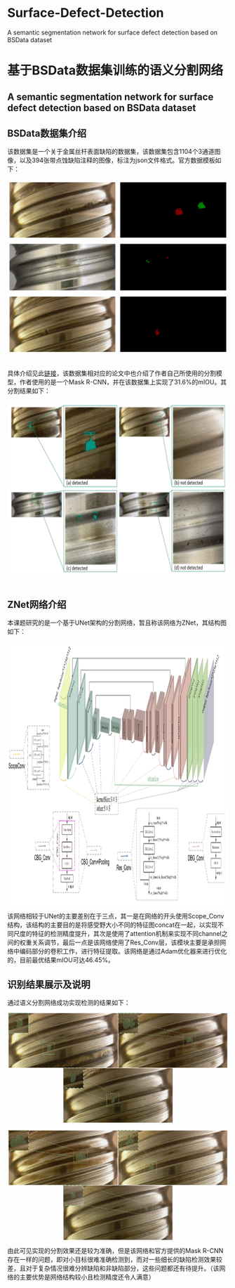 # Surface-Defect-Detection
A semantic segmentation network for surface defect detection based on BSData dataset

# 基于BSData数据集训练的语义分割网络
## A semantic segmentation network for surface defect detection based on BSData dataset
## BSData数据集介绍
该数据集是一个关于金属丝杆表面缺陷的数据集，该数据集包含1104个3通道图像，以及394张带点蚀缺陷注释的图像，标注为json文件格式。官方数据模板如下：
<br>
<div align=center>
<img src="https://github.com/looog-e/surface-defect-detection/blob/main/ImageFolder/demo.png" width = "700" height = "400" alt="" align=center />
</div>
<br>

具体介绍见此[链接](https://github.com/2Obe/BSData)，该数据集相对应的论文中也介绍了作者自己所使用的分割模型，作者使用的是一个Mask R-CNN，并在该数据集上实现了31.6%的mIOU。其分割结果如下：
<br>
<div align=center>
<img src="https://github.com/looog-e/surface-defect-detection/blob/main/ImageFolder/3.PNG" width = "700" height = "400" alt="" align=center />
</div>
<br>

## ZNet网络介绍
本课题研究的是一个基于UNet架构的分割网络，暂且称该网络为ZNet，其结构图如下：
<br>
<div align=center>
<img src="https://github.com/looog-e/surface-defect-detection/blob/main/ImageFolder/%E5%9B%BE%E7%89%871.png" width = "1000" height = "600" alt="" align=center />
</div>

该网络相较于UNet的主要差别在于三点，其一是在网络的开头使用Scope_Conv结构，该结构的主要目的是将感受野大小不同的特征图concat在一起，以实现不同尺度的特征的检测精度提升，其次是使用了attention机制来实现不同channel之间的权重关系调节，最后一点是该网络使用了Res_Conv层，该模块主要是承担网络中编码部分的卷积工作，进行特征提取。该网络是通过Adam优化器来进行优化的，目前最优结果mIOU可达46.45%。

## 识别结果展示及说明
通过语义分割网络成功实现检测的结果如下：
<br>
<div align=center>
<img src="https://github.com/looog-e/surface-defect-detection/blob/main/ImageFolder/4.png" width = "250" height = "125" alt="" align=center /><img src="https://github.com/looog-e/surface-defect-detection/blob/main/ImageFolder/5.png" width = "250" height = "125" alt="" align=center /><img src="https://github.com/looog-e/surface-defect-detection/blob/main/ImageFolder/6.png" width = "250" height = "125" alt="" align=center />
</div>
<br>
<div align=center>
<img src="https://github.com/looog-e/surface-defect-detection/blob/main/ImageFolder/7.png" width = "250" height = "125" alt="" align=center /><img src="https://github.com/looog-e/surface-defect-detection/blob/main/ImageFolder/8.png" width = "250" height = "125" alt="" align=center /><img src="https://github.com/looog-e/surface-defect-detection/blob/main/ImageFolder/9.png" width = "250" height = "125" alt="" align=center />
</div>

由此可见实现的分割效果还是较为准确，但是该网络和官方提供的Mask R-CNN存在一样的问题，即对小目标很难准确检测到，而对一些细长的缺陷检测效果较差，且对于复杂情况很难分辨缺陷和非缺陷部分，这些问题都还有待提升。（该网络的主要优势是网络结构较小且检测精度还令人满意）

